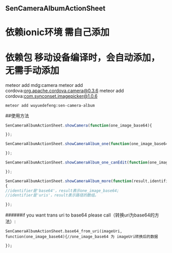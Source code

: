 ## SenCameraAlbumActionSheet

# 依赖ionic环境 需自己添加

# 依赖包 移动设备编译时，会自动添加，无需手动添加
meteor add mdg:camera
meteor add cordova:org.apache.cordova.camera@0.3.6
meteor add cordova:com.synconset.imagepicker@1.0.6


```meteor
meteor add wuyuedefeng:sen-camera-album
```

##使用方法
```JavaScript
SenCameraAlbumActionSheet.showCamera(function(one_image_base64){

});

SenCameraAlbumActionSheet.showCameraAlbum_one(function(one_image_base64){

});

SenCameraAlbumActionSheet.showCameraAlbum_one_canEdit(function(one_image_base64){//拍照或选择图片后可编辑

});

SenCameraAlbumActionSheet.showCameraAlbum_more(function(result,identifier)
{
//identifier是'base64'，result表示one_image_base64;
//identifier是'uris'，result表示路径的数组。

});

```

######if you want trans uri  to base64 please call（转换uri为base64的方法）:

```
SenCameraAlbumActionSheet.base64_from_uri(imageUri, function(one_image_base64){//one_image_base64 为 imageUri转换后的数据

});

```
